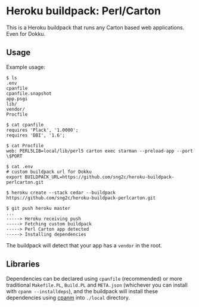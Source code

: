 Heroku buildpack: Perl/Carton
=============================

This is a Heroku buildpack that runs any Carton based web applications.
Even for Dokku.

Usage
-----

Example usage:

    $ ls
    .env
    cpanfile
    cpanfile.snapshot
    app.psgi
    lib/
    vendor/
    Procfile
    
    $ cat cpanfile
    requires 'Plack', '1.0000';
    requires 'DBI', '1.6';

    $ cat Procfile
    web: PERL5LIB=local/lib/perl5 carton exec starman --preload-app --port \$PORT

    $ cat .env
    # custom buildpack url for Dokku
    export BUILDPACK_URL=https://github.com/sng2c/heroku-buildpack-perlcarton.git

    $ heroku create --stack cedar --buildpack https://github.com/sng2c/heroku-buildpack-perlcarton.git

    $ git push heroku master
    ...
    -----> Heroku receiving push
    -----> Fetching custom buildpack
    -----> Perl Carton app detected
    -----> Installing dependencies

The buildpack will detect that your app has a `vendor` in the root.

Libraries
---------

Dependencies can be declared using `cpanfile` (recommended) or more traditional `Makefile.PL`, `Build.PL` and `META.json` (whichever you can install with `cpanm --installdeps`), and the buildpack will install these dependencies using [cpanm](http://cpanmin.us) into `./local` directory.

